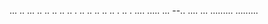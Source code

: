 ... .. ... .. .. .. .. .. . .. .. .. .. .. . .. . .... 
..... ...
--.. ....
... 
.........
.........

